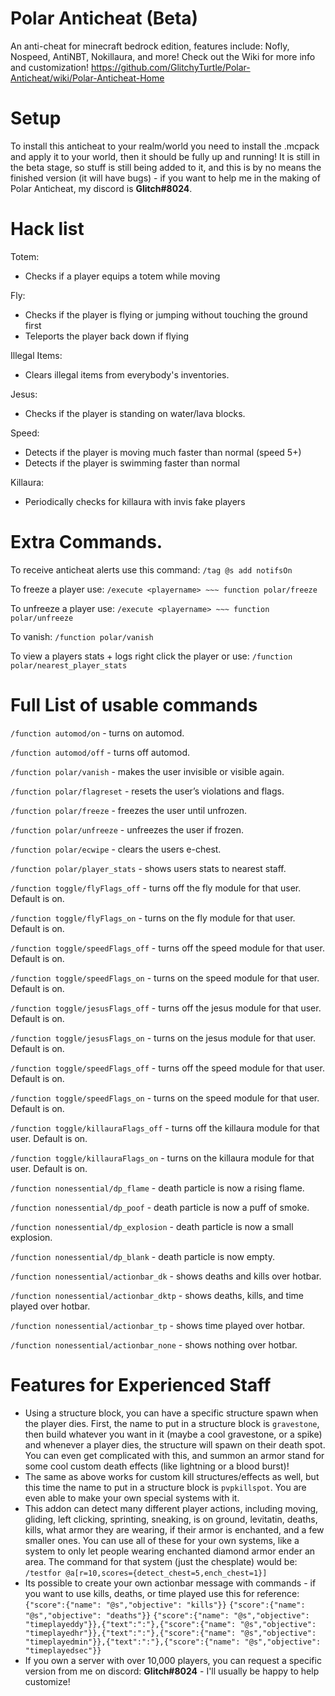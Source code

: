 # Polar Anticheat (Beta)
An anti-cheat for minecraft bedrock edition, features include: Nofly, Nospeed, AntiNBT, Nokillaura, and more!
Check out the Wiki for more info and customization! https://github.com/GlitchyTurtle/Polar-Anticheat/wiki/Polar-Anticheat-Home

# Setup
To install this anticheat to your realm/world you need to install the .mcpack and apply it to your world, then it should be fully up and running!
It is still in the beta stage, so stuff is still being added to it, and this is by no means the finished version (it will have bugs) - if you want to help me in the making of Polar Anticheat,
my discord is **Glitch#8024**.

# Hack list

Totem:<br />
+ Checks if a player equips a totem while moving<br />

Fly:<br />
+ Checks if the player is flying or jumping without touching the ground first<br />
+ Teleports the player back down if flying<br />

Illegal Items:<br />
+ Clears illegal items from everybody's inventories.<br />

Jesus:<br />
+ Checks if the player is standing on water/lava blocks.<br />

Speed:<br />
+ Detects if the player is moving much faster than normal (speed 5+)<br />
+ Detects if the player is swimming faster than normal<br />

Killaura:<br />
+ Periodically checks for killaura with invis fake players<br />

# Extra Commands.

To receive anticheat alerts use this command: ```/tag @s add notifsOn```

To freeze a player use: ```/execute <playername> ~~~ function polar/freeze```

To unfreeze a player use: ```/execute <playername> ~~~ function polar/unfreeze```

To vanish: ```/function polar/vanish```

To view a players stats + logs right click the player or use: ```/function polar/nearest_player_stats```

# Full List of usable commands

```/function automod/on``` - turns on automod.<br />

```/function automod/off``` - turns off automod.<br />

```/function polar/vanish``` - makes the user invisible or visible again.<br />

```/function polar/flagreset``` - resets the user’s violations and flags.<br />

```/function polar/freeze``` - freezes the user until unfrozen.<br />

```/function polar/unfreeze``` - unfreezes the user if frozen.<br />

```/function polar/ecwipe``` - clears the users e-chest.<br />

```/function polar/player_stats``` - shows users stats to nearest staff.<br />

```/function toggle/flyFlags_off``` - turns off the fly module for that user. Default is on.<br />

```/function toggle/flyFlags_on``` - turns on the fly module for that user. Default is on.<br />

```/function toggle/speedFlags_off``` - turns off the speed module for that user. Default is on.<br />

```/function toggle/speedFlags_on``` - turns on the speed module for that user. Default is on.<br />

```/function toggle/jesusFlags_off``` - turns off the jesus module for that user.  Default is on.<br />

```/function toggle/jesusFlags_on``` - turns on the jesus module for that user. Default is on.<br />

```/function toggle/speedFlags_off``` - turns off the speed module for that user.  Default is on.<br />

```/function toggle/speedFlags_on``` - turns on the speed module for that user. Default is on.<br />

```/function toggle/killauraFlags_off``` - turns off the killaura module for that user.  Default is on.<br />

```/function toggle/killauraFlags_on``` - turns on the killaura module for that user. Default is on.<br />

```/function nonessential/dp_flame``` - death particle is now a rising flame.<br />

```/function nonessential/dp_poof``` - death particle is now a puff of smoke.<br />

```/function nonessential/dp_explosion``` - death particle is now a small explosion.<br />

```/function nonessential/dp_blank``` - death particle is now empty.<br />

```/function nonessential/actionbar_dk``` - shows deaths and kills over hotbar.<br />

```/function nonessential/actionbar_dktp``` - shows deaths, kills, and time played over hotbar.<br />

```/function nonessential/actionbar_tp``` - shows time played over hotbar.<br />

```/function nonessential/actionbar_none``` - shows nothing over hotbar.<br />

# Features for Experienced Staff

+ Using a structure block, you can have a specific structure spawn when the player dies. First, the name to put in a structure block is ```gravestone```, then build whatever you want in it (maybe a cool gravestone, or a spike) and whenever a player dies, the structure will spawn on their death spot. You can even get complicated with this, and summon an armor stand for some cool custom death effects (like lightning or a blood burst)!
+ The same as above works for custom kill structures/effects as well, but this time the name to put in a structure block is ```pvpkillspot```. You are even able to make your own special systems with it.
+ This addon can detect many different player actions, including moving, gliding, left clicking, sprinting, sneaking, is on ground, levitatin, deaths, kills, what armor they are wearing, if their armor is enchanted, and a few smaller ones. You can use all of these for your own systems, like a system to only let people wearing enchanted diamond armor ender an area. The command for that system (just the chesplate) would be: ```/testfor @a[r=10,scores={detect_chest=5,ench_chest=1}]```
+ Its possible to create your own actionbar message with commands - if you want to use kills, deaths, or time played use this for reference: ```{"score":{"name": "@s","objective": "kills"}}``` ```{"score":{"name": "@s","objective": "deaths"}}``` ```{"score":{"name": "@s","objective": "timeplayeddy"}},{"text":":"},{"score":{"name": "@s","objective": "timeplayedhr"}},{"text":":"},{"score":{"name": "@s","objective": "timeplayedmin"}},{"text":":"},{"score":{"name": "@s","objective": "timeplayedsec"}}```
+ If you own a server with over 10,000 players, you can request a specific version from me on discord: **Glitch#8024** - I'll usually be happy to help customize!

